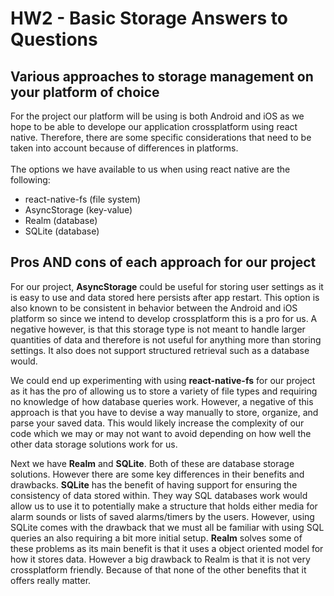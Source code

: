 # HW2 - Basic Storage Answers to Questions

## Various approaches to storage management on your platform of choice
For the project our platform will be using is both Android and iOS as we hope to be able to develope our application
crossplatform using react native. Therefore, there are some specific considerations that need to be taken into account
because of differences in platforms. <br><br>
The options we have available to us when using react native are the following:
- react-native-fs (file system)
- AsyncStorage (key-value)
- Realm (database)
- SQLite (database)
         

## Pros AND cons of each approach for our project
For our project, **AsyncStorage** could be useful for storing user settings as it is easy to use and data stored here persists after app restart. This option is also known to be consistent in behavior between the Android and iOS platform so since we intend to develop crossplatform this is a pro for us. A negative however, is that this storage type is not  meant to handle larger quantities of data and therefore is not useful for anything more than storing settings. It also does not support structured retrieval such as a database would.  

We could end up experimenting with using **react-native-fs** for our project as it has the pro of allowing us to store a variety of file types and requiring no knowledge of how database queries work. However, a negative of this approach is that you have to devise a way manually to store, organize, and parse your saved data. This would likely increase the complexity of our code which we may or may not want to avoid depending on how well the other data storage solutions work for us. 

Next we have **Realm** and **SQLite**. Both of these are database storage solutions. However there are some key differences in their benefits and drawbacks. **SQLite** has the benefit of having support for ensuring the consistency of data stored within. They way SQL databases work would allow us to use it to potentially make a structure that holds either media for alarm sounds or lists of saved alarms/timers by the users. However, using SQLite comes with the drawback that we must all be familiar with using SQL queries an also requiring a bit more initial setup. **Realm** solves some of these problems as its main benefit is that it uses a object oriented model for how it stores data. However a big drawback to Realm is that it is not very crossplatform friendly. Because of that none of the other benefits that it offers really matter. 